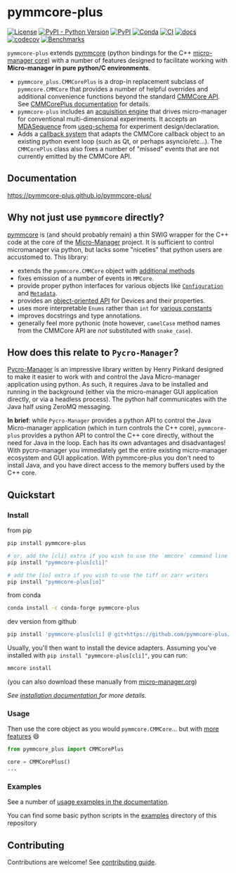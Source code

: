 # pymmcore-plus

[![License](https://img.shields.io/pypi/l/pymmcore-plus.svg?color=green)](https://github.com/pymmcore-plus/pymmcore-plus/raw/master/LICENSE)
[![PyPI - Python Version](https://img.shields.io/pypi/pyversions/pymmcore-plus)](https://pypi.org/project/pymmcore-plus)
[![PyPI](https://img.shields.io/pypi/v/pymmcore-plus.svg?color=green)](https://pypi.org/project/pymmcore-plus)
[![Conda](https://img.shields.io/conda/vn/conda-forge/pymmcore-plus)](https://anaconda.org/conda-forge/pymmcore-plus)
[![CI](https://github.com/pymmcore-plus/pymmcore-plus/actions/workflows/ci.yml/badge.svg)](https://github.com/pymmcore-plus/pymmcore-plus/actions/workflows/ci.yml)
[![docs](https://github.com/pymmcore-plus/pymmcore-plus/actions/workflows/docs.yml/badge.svg)](https://pymmcore-plus.github.io/pymmcore-plus/)
[![codecov](https://codecov.io/gh/pymmcore-plus/pymmcore-plus/branch/main/graph/badge.svg)](https://codecov.io/gh/pymmcore-plus/pymmcore-plus)
[![Benchmarks](https://img.shields.io/endpoint?url=https://codspeed.io/badge.json)](https://codspeed.io/pymmcore-plus/pymmcore-plus)

`pymmcore-plus` extends [pymmcore](https://github.com/micro-manager/pymmcore)
(python bindings for the C++ [micro-manager
core](https://github.com/micro-manager/mmCoreAndDevices/)) with a number of
features designed to facilitate working with **Micro-manager in pure python/C
environments**.

- `pymmcore_plus.CMMCorePlus` is a drop-in replacement subclass of
  `pymmcore.CMMCore` that provides a number of helpful overrides and additional
  convenience functions beyond the standard [CMMCore
  API](https://javadoc.scijava.org/Micro-Manager-Core/mmcorej/CMMCore.html). See
  [CMMCorePlus
  documentation](https://pymmcore-plus.github.io/pymmcore-plus/api/cmmcoreplus/)
  for details.
- `pymmcore-plus` includes an [acquisition engine](https://pymmcore-plus.github.io/pymmcore-plus/guides/mda_engine/) 
  that drives micro-manager for conventional multi-dimensional experiments. It accepts an
  [MDASequence](https://pymmcore-plus.github.io/useq-schema/schema/sequence/)
  from [useq-schema](https://pymmcore-plus.github.io/useq-schema/) for
  experiment design/declaration.
- Adds a [callback
  system](https://pymmcore-plus.github.io/pymmcore-plus/api/events/) that adapts
  the CMMCore callback object to an existing python event loop (such as Qt, or
  perhaps asyncio/etc...). The `CMMCorePlus` class also fixes a number of
  "missed" events that are not currently emitted by the CMMCore API.

## Documentation

https://pymmcore-plus.github.io/pymmcore-plus/

## Why not just use `pymmcore` directly?

[pymmcore](https://github.com/micro-manager/pymmcore) is (and should probably
remain) a thin SWIG wrapper for the C++ code at the core of the
[Micro-Manager](https://github.com/micro-manager/mmCoreAndDevices/) project. It
is sufficient to control micromanager via python, but lacks some "niceties" that
python users are accustomed to. This library:

- extends the `pymmcore.CMMCore` object with [additional
  methods](https://pymmcore-plus.github.io/pymmcore-plus/api/cmmcoreplus/)
- fixes emission of a number of events in `MMCore`.
- provide proper python interfaces for various objects like
  [`Configuration`](https://pymmcore-plus.github.io/pymmcore-plus/api/configuration/)
  and [`Metadata`](https://pymmcore-plus.github.io/pymmcore-plus/api/metadata/).
- provides an [object-oriented
  API](https://pymmcore-plus.github.io/pymmcore-plus/api/device/) for Devices
  and their properties.
- uses more interpretable `Enums` rather than `int` for [various
  constants](https://pymmcore-plus.github.io/pymmcore-plus/api/constants/)
- improves docstrings and type annotations.
- generally feel more pythonic (note however, `camelCase` method names from the
  CMMCore API are _not_ substituted with `snake_case`).

## How does this relate to `Pycro-Manager`?

[Pycro-Manager](https://github.com/micro-manager/pycro-manager) is an impressive
library written by Henry Pinkard designed to make it easier to work with and
control the Java Micro-manager application using python. As such, it requires
Java to be installed and running in the background (either via the micro-manager
GUI application directly, or via a headless process). The python half
communicates with the Java half using ZeroMQ messaging.

**In brief**: while `Pycro-Manager` provides a python API to control the Java
Micro-manager application (which in turn controls the C++ core), `pymmcore-plus`
provides a python API to control the C++ core directly, without the need for
Java in the loop.  Each has its own advantages and disadvantages!  With
pycro-manager you immediately get the entire existing micro-manager ecosystem
and GUI application. With pymmcore-plus you don't need to install Java, and you
have direct access to the memory buffers used by the C++ core.

## Quickstart

### Install

from pip

```sh
pip install pymmcore-plus

# or, add the [cli] extra if you wish to use the `mmcore` command line tool:
pip install "pymmcore-plus[cli]"

# add the [io] extra if you wish to use the tiff or zarr writers
pip install "pymmcore-plus[io]"
```

from conda

```sh
conda install -c conda-forge pymmcore-plus
```

dev version from github

```sh
pip install 'pymmcore-plus[cli] @ git+https://github.com/pymmcore-plus/pymmcore-plus'
```

Usually, you'll then want to install the device adapters. Assuming you've
installed with `pip install "pymmcore-plus[cli]"`, you can run:

```sh
mmcore install
```

(you can also download these manually from [micro-manager.org](https://micro-manager.org/Micro-Manager_Nightly_Builds))

_See [installation documentation ](https://pymmcore-plus.github.io/pymmcore-plus/install/) for more details._

### Usage

Then use the core object as you would `pymmcore.CMMCore`...
but with [more features](https://pymmcore-plus.github.io/pymmcore-plus/api/cmmcoreplus/) :smile:

```python
from pymmcore_plus import CMMCorePlus

core = CMMCorePlus()
...
```

### Examples

See a number of [usage examples in the
documentation](http://pymmcore-plus.github.io/pymmcore-plus/examples/mda/).

You can find some basic python scripts in the [examples](examples) directory of
this repository

## Contributing

Contributions are welcome! See [contributing guide](http://pymmcore-plus.github.io/pymmcore-plus/contributing/).
